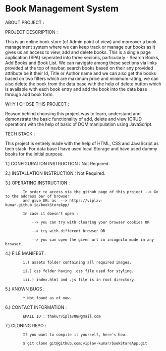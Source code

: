 # Book Management System
ABOUT PROJECT : 

PROJECT DESCRIPTION :

This is an online book store (of Admin point of view) and moreover a book management system where we can keep track or manage our books as it gives us an access to view, add and delete books. This is a single page application (SPA) seperated into three secions, particularly - Search Books, Add Books and Book List. We can navigate among these sections via links provided
at the top of navbar, search books based on their any provided attribute be it their Id, Title or Author name and we can also get the books based on two filters which are maximum price and minimum rating, we can also delete the book from the data base with the help of delete button which is available with each book entry and add the book into the data base through add book form.

WHY I CHOSE THIS PROJECT :

Reason behind choosing this project was to learn, understand and demonstrate the basic functionality of add, delete and view (CRUD operation) with the help of basic of DOM manipulation using JavaScript. 

TECH STACK :  

This project is entirely made with the help of HTML, CSS and JavaScript as tech stack.
For data base I have used local Storage and have used dummy books for the initial purpose.



1.) CONFIGURATION INSTRUCTION :   Not Required.

2.) INSTALLATION INSTRUCTION  :   Not Required.

3.) OPERATING INSTRUCTION     :   

            In order to access via the github page of this project --> Go to the address bar of browser 
            and give URL as  --> https://viplav-kumar.github.io/bookStoreApp/
 
            In case it doesn't open :

                --> you can try with clearing your browser cookies OR

                --> try with different browser OR

                --> you can open the given url in incognito mode in any browser.
                                      
4.) FILE MANIFEST             :   

            i.) assets folder containing all required images.

            ii.) css folder having .css file used for styling.

            iii.) index.html and .js file is in root directory.
                                  
5.) KNOWN BUGS                :   

            * Not found as of now.

6.) CONTACT INFORMATION       :   

            EMAIL ID : thakurviplav88@gmail.com
                                  
7.) CLONING REPO              :   
     
            If you want to compile it yourself, here's how:

            $ git clone git@github.com:viplav-kumar/bookStoreApp.git
